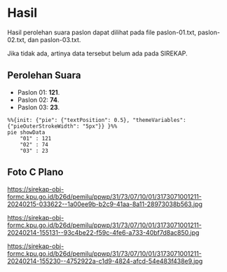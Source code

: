 # Hasil

Hasil perolehan suara paslon dapat dilihat pada file paslon-01.txt, paslon-02.txt, dan paslon-03.txt.

Jika tidak ada, artinya data tersebut belum ada pada SIREKAP.

## Perolehan Suara

 * Paslon 01: **121**.
 * Paslon 02: **74**.
 * Paslon 03: **23**.

```mermaid
%%{init: {"pie": {"textPosition": 0.5}, "themeVariables": {"pieOuterStrokeWidth": "5px"}} }%%
pie showData
    "01" : 121
    "02" : 74
    "03" : 23
```
## Foto C Plano

https://sirekap-obj-formc.kpu.go.id/b26d/pemilu/ppwp/31/73/07/10/01/3173071001211-20240215-033622--1a00ee9b-b2c9-41aa-8a11-28973038b563.jpg

https://sirekap-obj-formc.kpu.go.id/b26d/pemilu/ppwp/31/73/07/10/01/3173071001211-20240214-155131--93c4be22-f59c-4fe6-a733-40bf7d8ac850.jpg

https://sirekap-obj-formc.kpu.go.id/b26d/pemilu/ppwp/31/73/07/10/01/3173071001211-20240214-155230--4752922a-c1d9-4824-afcd-54e483f438e9.jpg
